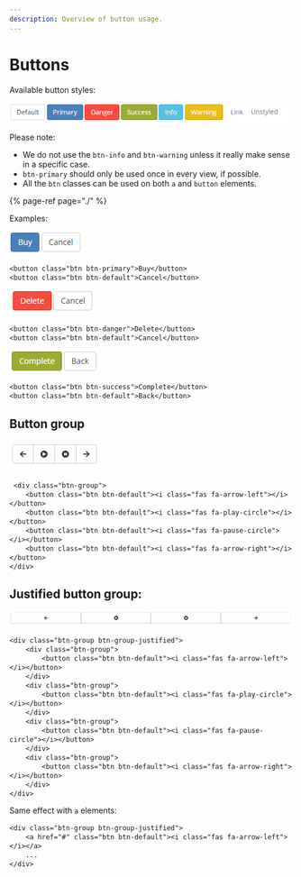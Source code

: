 ```yaml
---
description: Overview of button usage.
---
```


# Buttons

Available button styles:

![Buttons.](../../.gitbook/assets/buttons_overview.PNG)

Please note:

* We do not use the `btn-info` and `btn-warning` unless it really make sense in a specific case.
* `btn-primary` should only be used once in every view, if possible. 
* All the `btn` classes can be used on both `a` and `button` elements.

{% page-ref page="./" %}

Examples:

![Primary button.](../../.gitbook/assets/buttons_primary.PNG)

```markup
<button class="btn btn-primary">Buy</button>
<button class="btn btn-default">Cancel</button>
```

![Danger button.](../../.gitbook/assets/buttons_danger.PNG)

```markup
<button class="btn btn-danger">Delete</button>
<button class="btn btn-default">Cancel</button>
```

![Success button.](../../.gitbook/assets/buttons_success.PNG)

```markup
<button class="btn btn-success">Complete</button>
<button class="btn btn-default">Back</button>
```

## Button group

![Four buttons grouped.](../../.gitbook/assets/buttons_group.PNG)

```markup
 <div class="btn-group">
    <button class="btn btn-default"><i class="fas fa-arrow-left"></i></button>
    <button class="btn btn-default"><i class="fas fa-play-circle"></i></button>
    <button class="btn btn-default"><i class="fas fa-pause-circle"></i></button>
    <button class="btn btn-default"><i class="fas fa-arrow-right"></i></button>
</div>
```

## Justified button group:

![Four buttons grouped.](../../.gitbook/assets/buttons_group-just.PNG)

```markup
<div class="btn-group btn-group-justified">
    <div class="btn-group">
        <button class="btn btn-default"><i class="fas fa-arrow-left"></i></button>
    </div>
    <div class="btn-group">
        <button class="btn btn-default"><i class="fas fa-play-circle"></i></button>
    </div>
    <div class="btn-group">
        <button class="btn btn-default"><i class="fas fa-pause-circle"></i></button>
    </div>
    <div class="btn-group">
        <button class="btn btn-default"><i class="fas fa-arrow-right"></i></button>
    </div>
</div>
```

Same effect with `a` elements:

```markup
<div class="btn-group btn-group-justified">
    <a href="#" class="btn btn-default"><i class="fas fa-arrow-left"></i></a>
    ...
</div>
```


